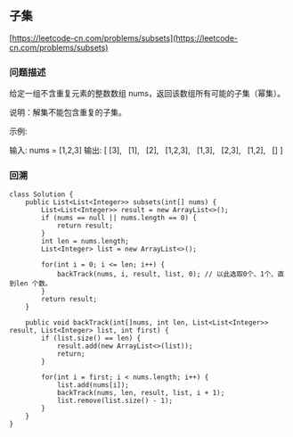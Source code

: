## 子集
[https://leetcode-cn.com/problems/subsets](https://leetcode-cn.com/problems/subsets)

### 问题描述
给定一组不含重复元素的整数数组 nums，返回该数组所有可能的子集（幂集）。

说明：解集不能包含重复的子集。

示例:

输入: nums = [1,2,3]
输出:
[
  [3],
  [1],
  [2],
  [1,2,3],
  [1,3],
  [2,3],
  [1,2],
  []
]

### 回溯
```
class Solution {
    public List<List<Integer>> subsets(int[] nums) {
        List<List<Integer>> result = new ArrayList<>();
        if (nums == null || nums.length == 0) {
            return result;
        }
        int len = nums.length;
        List<Integer> list = new ArrayList<>();

        for(int i = 0; i <= len; i++) {
            backTrack(nums, i, result, list, 0); // 以此选取0个、1个、直到len 个数。
        }
        return result;
    }

    public void backTrack(int[]nums, int len, List<List<Integer>> result, List<Integer> list, int first) {
        if (list.size() == len) {
            result.add(new ArrayList<>(list));
            return;
        }

        for(int i = first; i < nums.length; i++) {
            list.add(nums[i]);
            backTrack(nums, len, result, list, i + 1);
            list.remove(list.size() - 1);
        }
    }
}
```
